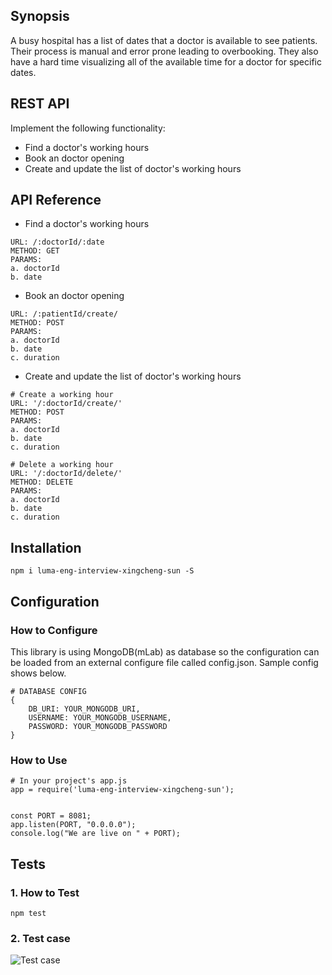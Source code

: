 ## Synopsis

A busy hospital has a list of dates that a doctor is available to see patients. Their process is manual and error prone leading to overbooking. They also have a hard time visualizing all of the available time for a doctor for specific dates.

## REST API

Implement the following functionality:

* Find a doctor's working hours
* Book an doctor opening
* Create and update the list of doctor's working hours


## API Reference

- Find a doctor's working hours
```
URL: /:doctorId/:date  
METHOD: GET 
PARAMS:
a. doctorId
b. date
```

- Book an doctor opening
```
URL: /:patientId/create/
METHOD: POST
PARAMS:
a. doctorId
b. date
c. duration
```

- Create and update the list of doctor's working hours
```
# Create a working hour
URL: '/:doctorId/create/'
METHOD: POST  
PARAMS:
a. doctorId
b. date
c. duration

# Delete a working hour
URL: '/:doctorId/delete/'
METHOD: DELETE
PARAMS:
a. doctorId
b. date
c. duration
```

## Installation
```
npm i luma-eng-interview-xingcheng-sun -S
```

## Configuration

### How to Configure
This library is using MongoDB(mLab) as database so the configuration can be loaded from an external configure file called config.json. Sample config shows below.
```
# DATABASE CONFIG
{
    DB_URI: YOUR_MONGODB_URI,
    USERNAME: YOUR_MONGODB_USERNAME,
    PASSWORD: YOUR_MONGODB_PASSWORD
}
```


### How to Use

```
# In your project's app.js
app = require('luma-eng-interview-xingcheng-sun');


const PORT = 8081;
app.listen(PORT, "0.0.0.0");
console.log("We are live on " + PORT);
```

## Tests

### 1. How to Test

```
npm test
```

### 2. Test case
![Test case](https://cdn1.imggmi.com/uploads/2019/3/4/460ae83f525d81bfd83d6d4e3b154b60-full.png)

